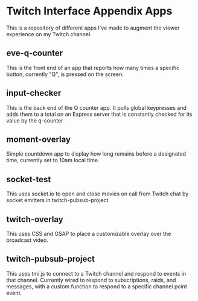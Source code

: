 # Twitch Interface Appendix Apps
This is a repository of different apps I've made to augment the viewer experience on my Twitch channel. 

## eve-q-counter
This is the front end of an app that reports how many times a specific button, currently "Q", is pressed on the screen. 

## input-checker
This is the back end of the Q counter app. It pulls global keypresses and adds them to a total on an Express server that is constantly checked for its value by the q-counter

## moment-overlay
Simple countdown app to display how long remains before a designated time, currently set to 10am local time. 

## socket-test
This uses socket.io to open and close movies on call from Twitch chat by socket emitters in twitch-pubsub-project

## twitch-overlay
This uses CSS and GSAP to place a customizable overlay over the broadcast video. 

## twitch-pubsub-project
This uses tmi.js to connect to a Twitch channel and respond to events in that channel. Currently wired to respond to subscriptions, raids, and messages, with a custom function to respond to a specific channel point event. 